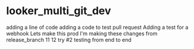 # looker_multi_git_dev
adding a line of code
adding a code to test pull request
Adding a test for a webhook
Lets make this prod
I'm making these changes from release_branch 11 12 try #2
testing from end to end
